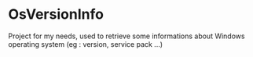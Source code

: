 # OsVersionInfo
Project for my needs, used to retrieve some informations about Windows operating system (eg : version, service pack ...)
